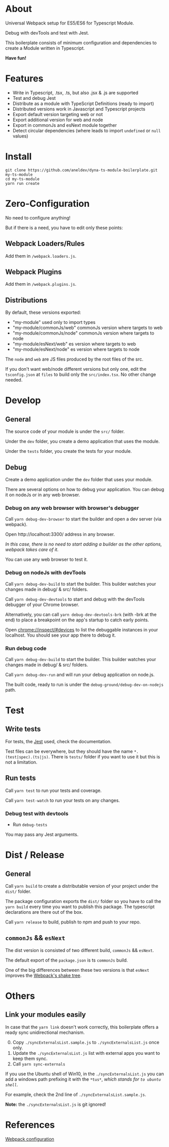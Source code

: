 ﻿# About
 
Universal Webpack setup for ES5/ES6 for Typescript Module.

Debug with devTools and test with Jest.
 
This boilerplate consists of minimum configuration and dependencies to create a Module written in Typescript.

**Have fun!**

# Features

- Write in Typescript, .tsx, .ts, but also .jsx & .js are supported
- Test and debug Jest
- Distribute as a module with TypeScript Definitions (ready to import)
- Distributed versions work in Javascript and Typescript projects
- Export default version targeting web or not
- Export additional version for web and node
- Export in commonJs and esNext module together
- Detect circular dependencies (where leads to import `undefined` or `null` values)

# Install

```
git clone https://github.com/aneldev/dyna-ts-module-boilerplate.git my-ts-module
cd my-ts-module
yarn run create
```

# Zero-Configuration

No need to configure anything!

But if there is a need, you have to edit only these points:

## Webpack Loaders/Rules

Add them in `/webpack.loaders.js`.

## Webpack Plugins

Add them in `/webpack.plugins.js`.

## Distributions

By default, these versions exported:

- "my-module" used only to import types
- "my-module/commonJs/web" commonJs version where targets to web
- "my-module/commonJs/node" commonJs version where targets to node
- "my-module/esNext/web" es version where targets to web
- "my-module/esNext/node" es version where targets to node

The `node` and `web` are JS files produced by the root files of the src.

If you don't want web/node different versions but only one, edit the `tsconfig.json` at `files` to build only the `src/index.tsx`. No other change needed.

# Develop
 
## General
 
The source code of your module is under the `src/` folder.

Under the `dev` folder, you create a demo application that uses the module.

Under the `tests` folder, you create the tests for your module.

## Debug
 
Create a demo application under the `dev` folder that uses your module.

There are several options on how to debug your application. You can debug it on nodeJs or in any web browser.
 
### Debug on any web browser with browser's debugger
 
Call `yarn debug-dev-browser` to start the builder and open a dev server (via webpack).
 
Open http://localhost:3300/ address in any browser.
 
_In this case, there is no need to start adding a builder as the other options, webpack takes care of it._
 
You can use any web browser to test it.

### Debug on nodeJs with devTools

Call `yarn debug-dev-build` to start the builder. This builder watches your changes made in debug/ & src/ folders.

Call `yarn debug-dev-devtools` to start and debug with the devTools debugger of your Chrome browser.

Alternatively, you can call `yarn debug-dev-devtools-brk` (with -brk at the end) to place a breakpoint on the app's startup to catch early points.

Open [chrome://inspect/#devices](chrome://inspect/#devices) to list the debuggable instances in your localhost. You should see your app there to debug it.

### Run debug code

Call `yarn debug-dev-build` to start the builder. This builder watches your changes made in debug/ & src/ folders.

Call `yarn debug-dev-run` and will run your debug application on node.js.

The built code, ready to run is under the `debug-ground/debug-dev-on-nodejs` path.  
 
# Test
 
## Write tests
 
For tests, the [Jest](https://facebook.github.io/jest) used, check the documentation.
 
Test files can be everywhere, but they should have the name `*.(test|spec).(ts|js)`. There is `tests/` folder if you want to use it but this is not a limitation.
 
## Run tests
 
Call `yarn test` to run your tests and coverage.

Call `yarn test-watch` to run your tests on any changes.

### Debug test with devtools

- Run `debug-tests`

You may pass any Jest arguments.

# Dist / Release

## General
 
Call `yarn build`
to create a distributable version of your project
under the `dist/` folder.
 
The package configuration exports the `dist/` folder so you have to call the `yarn build` every time you want to publish this package. The typescript declarations are there out of the box.

Call `yarn release` to build, publish to npm and push to your repo.

## `commonJs` && `esNext`

The dist version is consisted of two different build, `commonJs` && ``esNext``.

The default export of the `package.json` is ts `commonJs` build.

One of the big differences between these two versions is that `esNext` improves the [Webpack's shake tree](https://webpack.js.org/guides/tree-shaking/).

# Others

## Link your modules easily

In case that the `yarn link` doesn't work correctly, this boilerplate offers a ready sync unidirectional mechanism.

0. Copy `./syncExternalsList.sample.js` to `./syncExternalsList.js` once only. 
1. Update the `./syncExternalsList.js` list with external apps you want to keep them sync.
2. Call `yarn sync-externals`

If you use the Ubuntu shell of Win10, in the `./syncExternalsList.js` you can add a windows path prefixing it with the `*tus*`, _which stands for `to ubuntu shell`_.

For example, check the 2nd line of `./syncExternalsList.sample.js`.

**Note:** the `./syncExternalsList.js` is git ignored! 

# References

[Webpack configuration](https://webpack.github.io/docs/webpack-dev-server.html#webpack-dev-server-cli)
